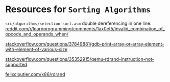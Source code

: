 # Resources for `Sorting Algorithms`

`src/algorithms/selection-sort.asm` double dereferencing in one line:
[reddit.com/r/learnprogramming/comments/1ax0et5/invalid_combination_of_opcode_and_operands_when/](https://www.reddit.com/r/learnprogramming/comments/1ax0et5/invalid_combination_of_opcode_and_operands_when/)

[stackoverflow.com/questions/37849881/gdb-print-array-or-array-element-with-element-of-various-size](https://stackoverflow.com/questions/37849881/gdb-print-array-or-array-element-with-element-of-various-size)

[stackoverflow.com/questions/35352915/qemu-rdrand-instruction-not-supported](https://stackoverflow.com/questions/35352915/qemu-rdrand-instruction-not-supported)

[felixcloutier.com/x86/rdrand](https://www.felixcloutier.com/x86/rdrand)
